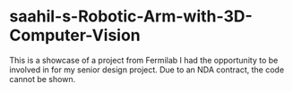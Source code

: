 # saahil-s-Robotic-Arm-with-3D-Computer-Vision
This is a showcase of a project from Fermilab I had the opportunity to be involved in for my senior design project. Due to an NDA contract, the code cannot be shown.
